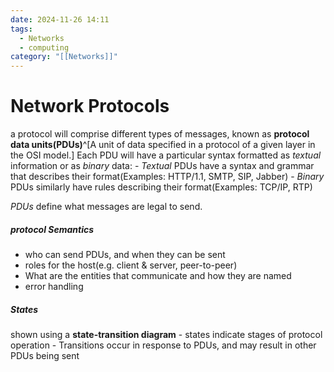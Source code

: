 ```yaml
---
date: 2024-11-26 14:11
tags:
  - Networks
  - computing
category: "[[Networks]]"
---
```

# Network Protocols
a protocol will comprise different types of messages, known as **protocol data units(PDUs)**^[A unit of data specified in a protocol of a given layer in the OSI model.]
Each PDU will have a particular syntax
	formatted as *textual* information or as *binary* data:
	- *Textual* PDUs have a syntax and grammar that describes their format(Examples: HTTP/1.1, SMTP, SIP, Jabber)
	- *Binary* PDUs similarly have rules describing their format(Examples: TCP/IP, RTP)

*PDUs* define what messages are legal to send.
##### protocol Semantics
- who can send PDUs,  and when they can be sent
- roles for the host(e.g. client & server, peer-to-peer)
- What are the entities that communicate and how they are named
- error handling
##### States
shown using a **state-transition diagram**
	- states indicate stages of protocol operation
	- Transitions occur in response to PDUs, and may result in other PDUs being sent